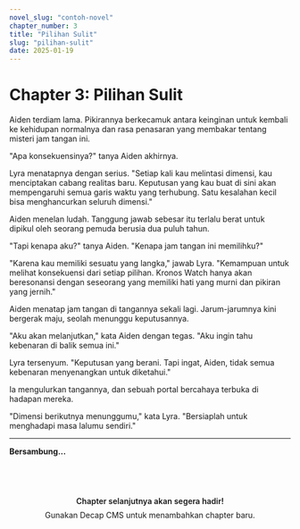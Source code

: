 ```yaml
---
novel_slug: "contoh-novel"
chapter_number: 3
title: "Pilihan Sulit"
slug: "pilihan-sulit"
date: 2025-01-19
---
```


# Chapter 3: Pilihan Sulit

<BookmarkButton novelSlug="contoh-novel" chapterSlug="3-pilihan-sulit" />

Aiden terdiam lama. Pikirannya berkecamuk antara keinginan untuk kembali ke kehidupan normalnya dan rasa penasaran yang membakar tentang misteri jam tangan ini.

"Apa konsekuensinya?" tanya Aiden akhirnya.

Lyra menatapnya dengan serius. "Setiap kali kau melintasi dimensi, kau menciptakan cabang realitas baru. Keputusan yang kau buat di sini akan mempengaruhi semua garis waktu yang terhubung. Satu kesalahan kecil bisa menghancurkan seluruh dimensi."

Aiden menelan ludah. Tanggung jawab sebesar itu terlalu berat untuk dipikul oleh seorang pemuda berusia dua puluh tahun.

"Tapi kenapa aku?" tanya Aiden. "Kenapa jam tangan ini memilihku?"

"Karena kau memiliki sesuatu yang langka," jawab Lyra. "Kemampuan untuk melihat konsekuensi dari setiap pilihan. Kronos Watch hanya akan beresonansi dengan seseorang yang memiliki hati yang murni dan pikiran yang jernih."

Aiden menatap jam tangan di tangannya sekali lagi. Jarum-jarumnya kini bergerak maju, seolah menunggu keputusannya.

"Aku akan melanjutkan," kata Aiden dengan tegas. "Aku ingin tahu kebenaran di balik semua ini."

Lyra tersenyum. "Keputusan yang berani. Tapi ingat, Aiden, tidak semua kebenaran menyenangkan untuk diketahui."

Ia mengulurkan tangannya, dan sebuah portal bercahaya terbuka di hadapan mereka.

"Dimensi berikutnya menunggumu," kata Lyra. "Bersiaplah untuk menghadapi masa lalumu sendiri."

---

**Bersambung...**

<div style="margin-top: 3rem; padding: 1.5rem; background: var(--vp-c-bg-soft); border-radius: 8px; text-align: center;">
  <p style="margin: 0; color: var(--vp-c-text-1); font-weight: 600;">
    Chapter selanjutnya akan segera hadir!
  </p>
  <p style="margin-top: 0.5rem; color: var(--vp-c-text-2); font-size: 0.875rem;">
    Gunakan Decap CMS untuk menambahkan chapter baru.
  </p>
</div>

